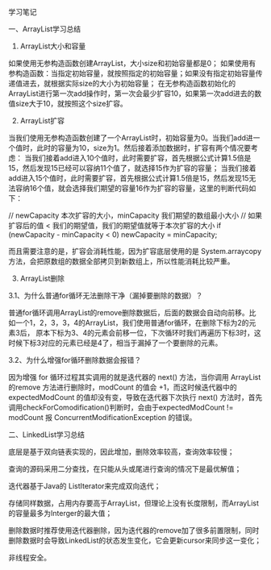学习笔记

一、ArrayList学习总结

1. ArrayList大小和容量

如果使用无参构造函数创建ArrayList，大小size和初始容量都是0；
如果使用有参构造函数：当指定初始容量，就按照指定的初始容量；如果没有指定初始容量传递值进去，就根据实际size的大小为初始容量；
在无参构造函数初始化的ArrayList进行第一次add操作时，第一次会最少扩容10，如果第一次add进去的数值size大于10，就按照这个size扩容。

2. ArrayList扩容

当我们使用无参构造函数创建了一个ArrayList时，初始容量为0。当我们add进一个值时，此时的容量为10，size为1。然后接着添加数据时，扩容有两个情况要考虑：
当我们接着add进入10个值时，此时需要扩容，首先根据公式计算1.5倍是15，然后发现15已经可以容纳11个值了，就选择15作为扩容的容量；
当我们接着add进入15个值时，此时需要扩容，首先根据公式计算1.5倍是15，然后发现15无法容纳16个值，就会选择我们期望的容量16作为扩容的容量，这里的判断代码如下：

// newCapacity 本次扩容的大小，minCapacity 我们期望的数组最小大小
// 如果扩容后的值 < 我们的期望值，我们的期望值就等于本次扩容的大小
if (newCapacity - minCapacity < 0)
    newCapacity = minCapacity;

而且需要注意的是，扩容会消耗性能，因为扩容底层使用的是 System.arraycopy 方法，会把原数组的数据全部拷贝到新数组上，所以性能消耗比较严重。

3. ArrayList删除

3.1、为什么普通for循环无法删除干净（漏掉要删除的数据）？

普通for循环调用ArrayList的remove删除数据后，后面的数据会自动向前移。比如一个1，2，3，3，4的ArrayList，我们使用普通for循环，在删除下标为2的元素3后，
原本下标为3、4的元素会前移一位，下次循环时我们再遍历下标3时，这时候下标3对应的元素已经是4了，相当于漏掉了一个要删除的元素。

3.2、为什么增强for循环删除数据会报错？

因为增强 for 循环过程其实调用的就是迭代器的 next() 方法，当你调用 ArrayList的remove 方法进行删除时，modCount 的值会 +1，而这时候迭代器中的
expectedModCount 的值却没有变，导致在迭代器下次执行 next() 方法时，首先调用checkForComodification()判断时，会由于expectedModCount != modCount 
报 ConcurrentModificationException 的错误。

二、LinkedList学习总结

底层是基于双向链表实现的，因此增加，删除效率较高，查询效率较慢；

查询的源码采用二分查找，在只能从头或尾进行查询的情况下是最优解值；

迭代器基于Java的 ListIterator来完成双向迭代；

存储同样数据，占用内存要高于ArrayList，但理论上没有长度限制，而ArrayList的容量最多为Interger的最大值；

删除数据时推荐使用迭代器删除，因为迭代器的remove加了很多前置限制，同时删除数据时会导致LinkedList的状态发生变化，它会更新cursor来同步这一变化；

非线程安全。